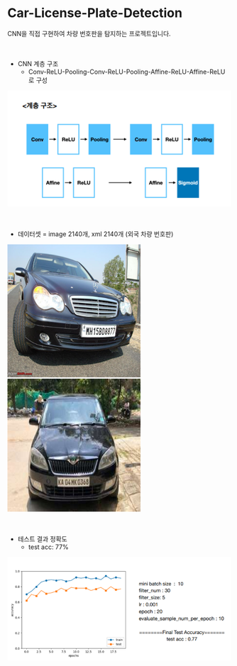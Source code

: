 # Car-License-Plate-Detection

CNN을 직접 구현하여 차량 번호판을 탐지하는 프로젝트입니다.
<br/><br/><br/>

* CNN 계층 구조
  * Conv-ReLU-Pooling-Conv-ReLU-Pooling-Affine-ReLU-Affine-ReLU 로 구성

<img src="./images/cnn구조.png" />
<br/><br/><br/>

* 데이터셋 = image 2140개, xml 2140개 (외국 차량 번호판)

<img src="./images/N187.jpeg" width="300" height="300"/> <img src="./images/KA11.jpg" width="300" height="300"/>
<br/><br/><br/>

* 테스트 결과 정확도
  * test acc: 77%

<img src="./images/test_acc.png" />
